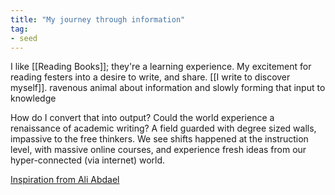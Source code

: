 ```yaml
---
title: "My journey through information"
tag: 
- seed
---
```


I like [[Reading Books]]; they're a learning experience. My excitement for reading festers into a desire to write, and share. [[I write to discover myself]]. 
	ravenous animal about information and slowly forming that input to knowledge 

How do I convert that into output? 
Could the world experience a renaissance of academic writing? A field guarded with degree sized walls, impassive to the free thinkers. We see shifts happened at the instruction level, with massive online courses, and experience fresh ideas from our hyper-connected (via internet) world. 

[Inspiration from Ali Abdael](https://m.youtube.com/watch?v=vyVpRiqOvt4)

